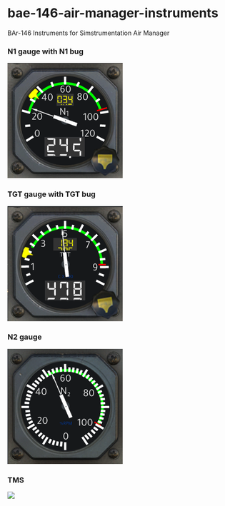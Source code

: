 # bae-146-air-manager-instruments
BAr-146 Instruments for Simstrumentation Air Manager

### N1 gauge with N1 bug
![preview](https://github.com/callebstrom/bae-146-air-manager-instruments/raw/master/src/n1_gauge/preview.png)

### TGT gauge with TGT bug
![preview](https://github.com/callebstrom/bae-146-air-manager-instruments/raw/master/src/tgt_gauge/preview.png)

### N2 gauge
![preview](https://github.com/callebstrom/bae-146-air-manager-instruments/raw/master/src/n2_gauge/preview.png)

### TMS
<img src="https://user-images.githubusercontent.com/5937782/197408843-31fab9c8-4ecd-4237-9f47-08462ac34af9.png" width="400" />
